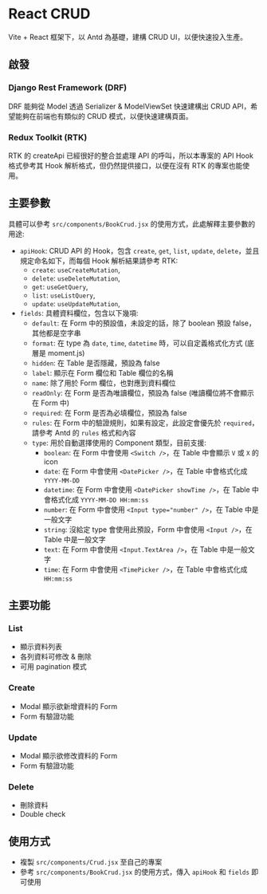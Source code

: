 # React CRUD
Vite + React 框架下，以 Antd 為基礎，建構 CRUD UI，以便快速投入生產。


## 啟發
### Django Rest Framework (DRF)
DRF 能夠從 Model 透過 Serializer & ModelViewSet 快速建構出 CRUD API，希望能夠在前端也有類似的 CRUD 模式，以便快速建構頁面。

### Redux Toolkit (RTK)
RTK 的 createApi 已經很好的整合並處理 API 的呼叫，所以本專案的 API Hook 格式參考其 Hook 解析格式，但仍然提供接口，以便在沒有 RTK 的專案也能使用。


## 主要參數
具體可以參考 `src/components/BookCrud.jsx` 的使用方式，此處解釋主要參數的用途:
- `apiHook`: CRUD API 的 Hook，包含 `create`, `get`, `list`, `update`, `delete`，並且規定命名如下，而每個 Hook 解析結果請參考 RTK:
    - `create`: `useCreateMutation`,
    - `delete`: `useDeleteMutation`,
    - `get`: `useGetQuery`,
    - `list`: `useListQuery`,
    - `update`: `useUpdateMutation`,
- `fields`: 具體資料欄位，包含以下幾項:
    - `default`: 在 Form 中的預設值，未設定的話，除了 boolean 預設 false，其他都是空字串
    - `format`: 在 type 為 `date`, `time`, `datetime` 時，可以自定義格式化方式 (底層是 moment.js)
    - `hidden`: 在 Table 是否隱藏，預設為 false
    - `label`: 顯示在 Form 欄位和 Table 欄位的名稱
    - `name`: 除了用於 Form 欄位，也對應到資料欄位
    - `readOnly`: 在 Form 是否為唯讀欄位，預設為 false (唯讀欄位將不會顯示在 Form 中)
    - `required`: 在 Form 是否為必填欄位，預設為 false
    - `rules`: 在 Form 中的驗證規則，如果有設定，此設定會優先於 `required`，請參考 Antd 的 `rules` 格式和內容
    - `type`: 用於自動選擇使用的 Component 類型，目前支援:
        - `boolean`: 在 Form 中會使用 `<Switch />`，在 Table 中會顯示 `V` 或 `X` 的 icon
        - `date`: 在 Form 中會使用 `<DatePicker />`，在 Table 中會格式化成 `YYYY-MM-DD`
        - `datetime`: 在 Form 中會使用 `<DatePicker showTime />`，在 Table 中會格式化成 `YYYY-MM-DD HH:mm:ss`
        - `number`: 在 Form 中會使用 `<Input type="number" />`，在 Table 中是一般文字
        - `string`: 沒給定 type 會使用此預設，Form 中會使用 `<Input />`，在 Table 中是一般文字
        - `text`: 在 Form 中會使用 `<Input.TextArea />`，在 Table 中是一般文字
        - `time`: 在 Form 中會使用 `<TimePicker />`，在 Table 中會格式化成 `HH:mm:ss`


## 主要功能
### List
- 顯示資料列表
- 各列資料可修改 & 刪除
- 可用 pagination 模式

### Create
- Modal 顯示欲新增資料的 Form
- Form 有驗證功能

### Update
- Modal 顯示欲修改資料的 Form
- Form 有驗證功能

### Delete
- 刪除資料
- Double check


## 使用方式
- 複製 `src/components/Crud.jsx` 至自己的專案
- 參考 `src/components/BookCrud.jsx` 的使用方式，傳入 `apiHook` 和 `fields` 即可使用
